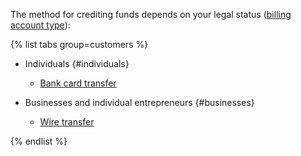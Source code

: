 The method for crediting funds depends on your legal status ([billing account type](../concepts/billing-account.md#ba-types)):

{% list tabs group=customers %}

- Individuals {#individuals}

  - [Bank card transfer](../payment/payment-methods-individual.md)

- Businesses and individual entrepreneurs {#businesses}

  - [Wire transfer](../payment/payment-methods-business.md)
  
  
{% endlist %}